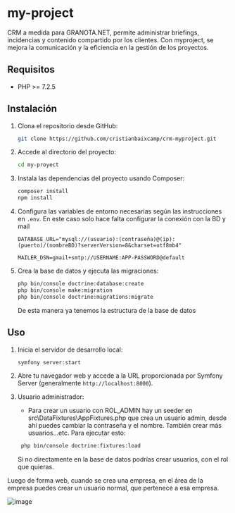 # my-project

CRM a medida para GRANOTA.NET, permite administrar briefings, incidencias y contenido compartido por los clientes. Con myproject, se mejora la comunicación y la eficiencia en la gestión de los proyectos. 


## Requisitos

- PHP >= 7.2.5

## Instalación

1. Clona el repositorio desde GitHub:

    ```bash
    git clone https://github.com/cristianbaixcamp/crm-myproject.git
    ```

2. Accede al directorio del proyecto:

    ```bash
    cd my-proyect
    ```

3. Instala las dependencias del proyecto usando Composer:

    ```bash
    composer install
    npm install
    ```

4. Configura las variables de entorno necesarias según las instrucciones en `.env`. En este caso solo hace falta configurar la conexión con la BD y mail
    
    ```env
    DATABASE_URL="mysql://(usuario):(contraseña)@(ip):(puerto)/(nombreBD)?serverVersion=8&charset=utf8mb4"

    MAILER_DSN=gmail+smtp://USERNAME:APP-PASSWORD@default
    
    ```
5. Crea la base de datos y ejecuta las migraciones:

    ```bash
    php bin/console doctrine:database:create
    php bin/console make:migration
    php bin/console doctrine:migrations:migrate
    ```
    De esta manera ya tenemos la estructura de la base de datos


## Uso

1. Inicia el servidor de desarrollo local:

    ```bash
    symfony server:start
    ```

2. Abre tu navegador web y accede a la URL proporcionada por Symfony Server (generalmente `http://localhost:8000`).

3. Usuario administrador:
   -  Para crear un usuario con ROL_ADMIN hay un seeder en src\DataFixtures\AppFixtures.php que crea un usuario admin, desde ahí puedes cambiar la contraseña y el nombre. También crear más usuarios…etc. Para ejecutar esto:

   ```bash
    php bin/console doctrine:fixtures:load
    ```

    Si no directamente en la base de datos podrías crear usuarios, con el rol que quieras.

Luego de forma web, cuando se crea una empresa, en el área de la empresa puedes crear un usuario normal, que pertenece a esa empresa.

![image](https://github.com/user-attachments/assets/9c39054a-d51c-44a4-a0fb-7c664946ac72)


